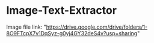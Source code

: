 # Image-Text-Extractor

Image file link: "https://drive.google.com/drive/folders/1-8O9FTcpX7v1DqSyz-g0yj4GY32deS4v?usp=sharing"
